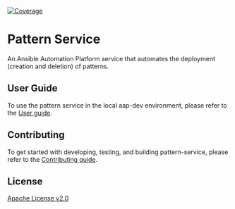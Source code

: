 [![Coverage](https://sonarcloud.io/api/project_badges/measure?project=ansible_pattern-service&metric=coverage)](https://sonarcloud.io/summary/new_code?id=ansible_pattern-service)

# Pattern Service

An Ansible Automation Platform service that automates the deployment (creation and deletion) of patterns.

## User Guide

To use the pattern service in the local aap-dev environment, please refer to the [User guide](docs/USER_GUIDE.md).

## Contributing

To get started with developing, testing, and building pattern-service, please refer to the [Contributing guide](docs/CONTRIBUTING.md).

## License

[Apache License v2.0](./LICENSE.md)
